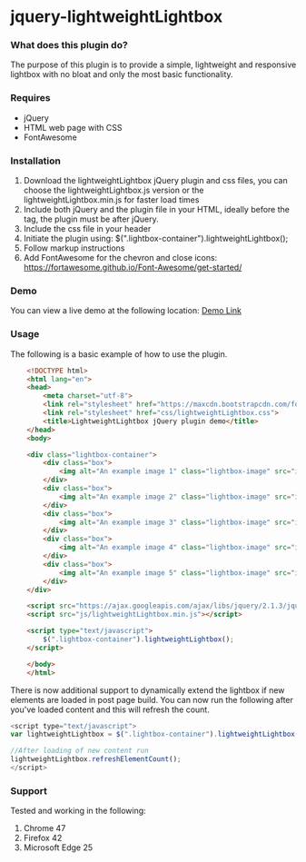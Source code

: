 # jquery-lightweightLightbox

### What does this plugin do?

The purpose of this plugin is to provide a simple, lightweight and responsive lightbox with no bloat and only the most basic functionality.

### Requires

* jQuery
* HTML web page with CSS
* FontAwesome

### Installation

1. Download the lightweightLightbox jQuery plugin and css files, you can choose the lightweightLightbox.js version or the lightweightLightbox.min.js for faster load times
2. Include both jQuery and the plugin file in your HTML, ideally before the </body> tag, the plugin must be after jQuery.
3. Include the css file in your header
4. Initiate the plugin using: $(".lightbox-container").lightweightLightbox();
5. Follow markup instructions
6. Add FontAwesome for the chevron and close icons: https://fortawesome.github.io/Font-Awesome/get-started/

### Demo

You can view a live demo at the following location: <a href="http://github.drttrd.com/jquery-lightweightLightbox/demo.html" target="_blank">Demo Link</a>

### Usage

The following is a basic example of how to use the plugin.

``` html
    <!DOCTYPE html>
    <html lang="en">
    <head>
        <meta charset="utf-8">
        <link rel="stylesheet" href="https://maxcdn.bootstrapcdn.com/font-awesome/4.5.0/css/font-awesome.min.css">
        <link rel="stylesheet" href="css/lightweightLightbox.css">
        <title>LightweightLightbox jQuery plugin demo</title>
    </head>
    <body>

    <div class="lightbox-container">
        <div class="box">
            <img alt="An example image 1" class="lightbox-image" src="images/example-1.jpg" />
        </div>
        <div class="box">
            <img alt="An example image 2" class="lightbox-image" src="images/example-2.jpg" />
        </div>
        <div class="box">
            <img alt="An example image 3" class="lightbox-image" src="images/example-3.jpg" />
        </div>
        <div class="box">
            <img alt="An example image 4" class="lightbox-image" src="images/example-4.jpg" />
        </div>
        <div class="box">
            <img alt="An example image 5" class="lightbox-image" src="images/example-5.jpg" />
        </div>
    </div>

    <script src="https://ajax.googleapis.com/ajax/libs/jquery/2.1.3/jquery.min.js"></script>
    <script src="js/lightweightLightbox.min.js"></script>

    <script type="text/javascript">
        $(".lightbox-container").lightweightLightbox();
    </script>

    </body>
    </html>
```

There is now additional support to dynamically extend the lightbox if new elements are loaded in post page build. You can now run the following after you've loaded content and this will refresh the count.
``` javascript
<script type="text/javascript">
var lightweightLightbox = $(".lightbox-container").lightweightLightbox();

//After loading of new content run
lightweightLightbox.refreshElementCount();
</script>
```


### Support

Tested and working in the following:

1. Chrome 47
2. Firefox 42
3. Microsoft Edge 25

